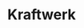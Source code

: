 ---
title: "Kraftwerk"
summary: "Kraftwerk is a German electronic band formed in Düsseldorf in 1970 by Ralf Hütter and Florian Schneider. Widely considered innovators and pioneers of electronic music, Kraftwerk were among the first successful acts to popularize the genre. The group began as part of West Germany's experimental krautrock scene in the early 1970s before fully embracing electronic instrumentation, including synthesizers, drum machines, and vocoders. Wolfgang Flür joined the band in 1974 and Karl Bartos in 1975, expanding the band to a quartet.
On commercially successful albums such as Autobahn , Trans-Europe Express , The Man-Machine , and Computer World , Kraftwerk developed a self-described \"robot pop\" style that combined electronic music with pop melodies, sparse arrangements, and repetitive rhythms, while adopting a stylized image including matching suits. Following the release of Electric Café , Flür left the group in 1987, followed by Bartos in 1990. Founding member Schneider left in 2008.
The band's work has influenced a diverse range of artists and many genres of modern music, including synth-pop, hip hop, post-punk, techno, house music, ambient, and club music. In 2014, the Recording Academy honoured Kraftwerk with a Grammy Lifetime Achievement Award. They later won the Grammy Award for Best Dance/Electronic Album with their live album 3-D The Catalogue at the 2018 ceremony. In 2021, Kraftwerk was inducted into the Rock & Roll Hall of Fame in the early influence category. As of 2023, the band continues to tour, with the members' live performances celebrating Kraftwerk's fiftieth anniversary."
image: "kraftwerk.jpg"
apple_music_artist_url: "https://music.apple.com/gb/artist/kraftwerk/553899"
wikipedia_url: "https://en.wikipedia.org/wiki/Kraftwerk"
---